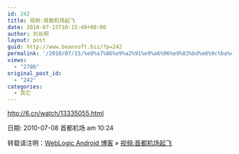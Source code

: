 ```yaml
---
id: 242
title: 视频:首都机场起飞
date: 2010-07-15T10:15:49+00:00
author: 刘长炯
layout: post
guid: http://www.beansoft.biz/?p=242
permalink: '/2010/07/15/%e8%a7%86%e9%a2%91%e9%a6%96%e9%83%bd%e6%9c%ba%e5%9c%ba%e8%b5%b7%e9%a3%9e/'
views:
  - "2786"
original_post_id:
  - "242"
categories:
  - 其它
---
```

<http://6.cn/watch/13335055.html>

日期: 2010-07-08 首都机场 am 10:24

转载请注明：[WebLogic Android 博客](http://www.beansoft.biz) &raquo; [视频:首都机场起飞](http://www.beansoft.biz/2010/07/15/%e8%a7%86%e9%a2%91%e9%a6%96%e9%83%bd%e6%9c%ba%e5%9c%ba%e8%b5%b7%e9%a3%9e/)